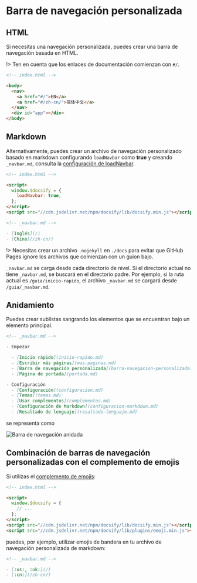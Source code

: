 # Barra de navegación personalizada

## HTML

Si necesitas una navegación personalizada, puedes crear una barra de navegación basada en HTML.

!> Ten en cuenta que los enlaces de documentación comienzan con `#/`.

```html
<!-- index.html -->

<body>
  <nav>
    <a href="#/">EN</a>
    <a href="#/zh-cn/">简体中文</a>
  </nav>
  <div id="app"></div>
</body>
```

## Markdown

Alternativamente, puedes crear un archivo de navegación personalizado basado en markdown configurando `loadNavbar` como **true** y creando `_navbar.md`, consulta la [configuración de loadNavbar](/es/configuration.md#loadnavbar).

```html
<!-- index.html -->

<script>
  window.$docsify = {
    loadNavbar: true,
  };
</script>
<script src="//cdn.jsdelivr.net/npm/docsify/lib/docsify.min.js"></script>
```

```markdown
<!-- _navbar.md -->

- [Inglés](/)
- [Chino](/zh-cn/)
```

!> Necesitas crear un archivo `.nojekyll` en `./docs` para evitar que GitHub Pages ignore los archivos que comienzan con un guion bajo.

`_navbar.md` se carga desde cada directorio de nivel. Si el directorio actual no tiene `_navbar.md`, se buscará en el directorio padre. Por ejemplo, si la ruta actual es `/guia/inicio-rapido`, el archivo `_navbar.md` se cargará desde `/guia/_navbar.md`.

## Anidamiento

Puedes crear sublistas sangrando los elementos que se encuentran bajo un elemento principal.

```markdown
<!-- _navbar.md -->

- Empezar

  - [Inicio rápido](inicio-rapido.md)
  - [Escribir más páginas](mas-paginas.md)
  - [Barra de navegación personalizada](barra-navegacion-personalizada.md)
  - [Página de portada](portada.md)

- Configuración
  - [Configuración](configuracion.md)
  - [Temas](temas.md)
  - [Usar complementos](complementos.md)
  - [Configuración de Markdown](configuracion-markdown.md)
  - [Resaltado de lenguaje](resaltado-lenguaje.md)
```

se representa como

![Barra de navegación anidada](_images/nested-navbar.png 'Barra de navegación anidada')

## Combinación de barras de navegación personalizadas con el complemento de emojis

Si utilizas el [complemento de emojis](/es/plugins#emoji):

```html
<!-- index.html -->

<script>
  window.$docsify = {
    // ...
  };
</script>
<script src="//cdn.jsdelivr.net/npm/docsify/lib/docsify.min.js"></script>
<script src="//cdn.jsdelivr.net/npm/docsify/lib/plugins/emoji.min.js"></script>
```

puedes, por ejemplo, utilizar emojis de bandera en tu archivo de navegación personalizada de markdown:

```markdown
<!-- _navbar.md -->

- [:us:, :uk:](/)
- [:cn:](/zh-cn/)
```

